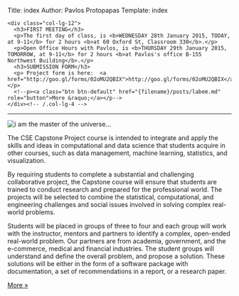 Title: index
Author: Pavlos Protopapas
Template: index


<div class="row">

    <div class="col-lg-12">
      <h3>FIRST MEETING</h3>
      <p>The first day of class, is <b>WEDNESDAY 28th January 2015, TODAY, at 9-11</b> for 2 hours <b>at 60 Oxford St, Classroom 330</b>.</p>
      <p>Open Office Hours with Pavlos, is <b>THURSDAY 29th January 2015, TOMORROW, at 9-11</b> for 2 hours <b>at Pavlos's office B-155 Northwest Building</b>.</p>
      <h3>SUBMISSION FORM</h3>
      <p> Project form is here:  <a href="http://goo.gl/forms/02oMU2QBIX">http://goo.gl/forms/02oMU2QBIX</a> </p>
      <!--p><a class="btn btn-default" href="{filename}/posts/labem.md" role="button">More &raquo;</a></p-->
    </div><!-- /.col-lg-4 -->
</div>

<hr/>
<div class="row">
    <div class="col-lg-4">
      <img class="img-responsive" src="http://moodle.unitec.ac.nz/pluginfile.php/306382/course/section/37915/cartoon.png" alt="i am the master of the universe...">
    </div>
<div class="col-lg-8">
<p> The CSE Capstone Project course is intended to integrate and apply the skills and ideas in computational and data science that students acquire in other courses, such as data management, machine learning, statistics, and visualization.</p>

<p>By requiring students to complete a substantial and challenging collaborative project, the Capstone course will ensure that students are trained to conduct research and prepared for the professional world. The projects will be selected to combine the statistical, computational, and engineering challenges and social issues involved in solving complex real-world problems.</p>

<p>Students will be placed in groups of three to four and each group will work with the instructor, mentors and partners to identify a complex, open-ended real-world problem. Our partners are from academia, government, and the e-commerce, medical and financial industries. The student groups will understand and define the overall problem, and propose a solution. These solutions will be either in the form of a software package with documentation, a set of recommendations in a report, or a research paper.</p>
<p><a class="btn btn-default" href="{filename}/pages/about.md" role="button">More &raquo;</a></p>
</div>
</div>
